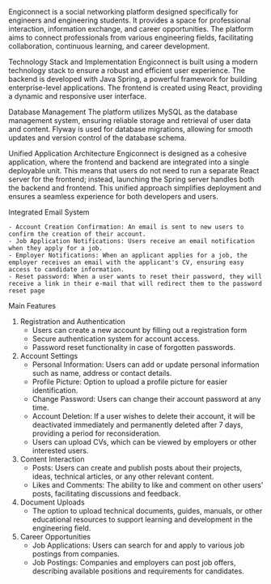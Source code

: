Engiconnect is a social networking platform designed specifically for engineers and engineering students. It provides a space for professional interaction, information exchange, and career opportunities. The platform aims to connect professionals from various engineering fields, facilitating collaboration, continuous learning, and career development.

Technology Stack and Implementation
Engiconnect is built using a modern technology stack to ensure a robust and efficient user experience. The backend is developed with Java Spring, a powerful framework for building enterprise-level applications. The frontend is created using React, providing a dynamic and responsive user interface.

Database Management
The platform utilizes MySQL as the database management system, ensuring reliable storage and retrieval of user data and content. Flyway is used for database migrations, allowing for smooth updates and version control of the database schema.

Unified Application Architecture
Engiconnect is designed as a cohesive application, where the frontend and backend are integrated into a single deployable unit. This means that users do not need to run a separate React server for the frontend; instead, launching the Spring server handles both the backend and frontend. This unified approach simplifies deployment and ensures a seamless experience for both developers and users.

Integrated Email System

    - Account Creation Confirmation: An email is sent to new users to confirm the creation of their account.
    - Job Application Notifications: Users receive an email notification when they apply for a job.
    - Employer Notifications: When an applicant applies for a job, the employer receives an email with the applicant's CV, ensuring easy access to candidate information.   
    - Reset password: When a user wants to reset their password, they will receive a link in their e-mail that will redirect them to the password reset page

Main Features
1. Registration and Authentication
    - Users can create a new account by filling out a registration form
    - Secure authentication system for account access.
    - Password reset functionality in case of forgotten passwords.
2. Account Settings
    - Personal Information: Users can add or update personal information such as name, address or contact details.
    - Profile Picture: Option to upload a profile picture for easier identification.
    - Change Password: Users can change their account password at any time.
    - Account Deletion: If a user wishes to delete their account, it will be deactivated immediately and permanently deleted after 7 days, providing a period for reconsideration.
    - Users can upload CVs, which can be viewed by employers or other interested users.
3. Content Interaction
    - Posts: Users can create and publish posts about their projects, ideas, technical articles, or any other relevant content.
    - Likes and Comments: The ability to like and comment on other users' posts, facilitating discussions and feedback.
4. Document Uploads
    - The option to upload technical documents, guides, manuals, or other educational resources to support learning and development in the engineering field.
5. Career Opportunities
   - Job Applications: Users can search for and apply to various job postings from companies.
   - Job Postings: Companies and employers can post job offers, describing available positions and requirements for candidates.
